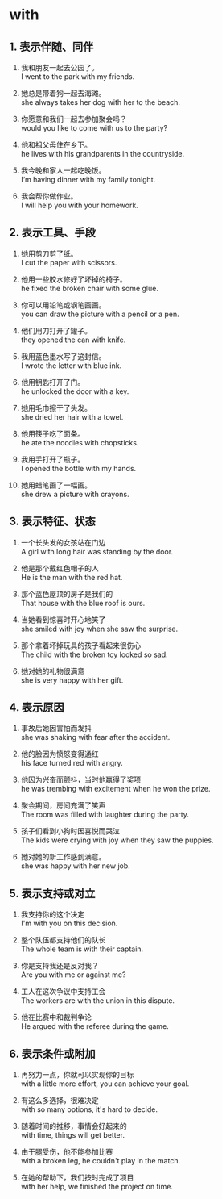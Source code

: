 # with

## 1. 表示伴随、同伴

1. 我和朋友一起去公园了。  
I went to the park with my friends.

2. 她总是带着狗一起去海滩。  
she always takes her dog with her to the beach.

3. 你愿意和我们一起去参加聚会吗？   
would you like to come with us to the party?

4. 他和祖父母住在乡下。   
he lives with his grandparents in the countryside.

5. 我今晚和家人一起吃晚饭。   
I‘m having dinner with my family tonight.

6. 我会帮你做作业。  
I will help you with your homework.





## 2. 表示工具、手段

1. 她用剪刀剪了纸。  
I cut the paper with scissors.

2. 他用一些胶水修好了坏掉的椅子。  
he fixed the broken chair with some glue.

3. 你可以用铅笔或钢笔画画。  
you can draw the picture with a pencil or a pen.

4. 他们用刀打开了罐子。  
they opened the can with knife.

5. 我用蓝色墨水写了这封信。  
I wrote the letter with blue ink.

6. 他用钥匙打开了门。   
he unlocked the door with a key.

7. 她用毛巾擦干了头发。  
she dried her hair with a towel.
 
8. 他用筷子吃了面条。  
he ate the noodles with chopsticks.

9. 我用手打开了瓶子。  
I opened the bottle with my hands.

10. 她用蜡笔画了一幅画。  
she drew a picture with crayons.




## 3. 表示特征、状态

1. 一个长头发的女孩站在门边  
A girl with long hair was standing by the door.

2. 他是那个戴红色帽子的人  
He is the man with the red hat.

3. 那个蓝色屋顶的房子是我们的  
That house with the blue roof is ours.

4. 当她看到惊喜时开心地笑了  
she smiled with joy when she saw the surprise.

5. 那个拿着坏掉玩具的孩子看起来很伤心   
The child with the broken toy looked so sad.

6. 她对她的礼物很满意  
she is very happy with her gift.





## 4. 表示原因

1. 事故后她因害怕而发抖  
she was shaking with fear after the accident.

2. 他的脸因为愤怒变得通红  
his face turned red with angry.

3. 他因为兴奋而颤抖，当时他赢得了奖项  
he was trembing with excitement when he won the prize.

4. 聚会期间，房间充满了笑声  
The room was filled with laughter during the party.

5. 孩子们看到小狗时因喜悦而哭泣  
The kids were crying with joy when they saw the puppies.

6. 她对她的新工作感到满意。     
she was happy with her new job.





## 5. 表示支持或对立

1. 我支持你的这个决定  
I'm with you on this decision.

2. 整个队伍都支持他们的队长  
The whole team is with their captain.

3. 你是支持我还是反对我？  
Are you with me or against me?

4. 工人在这次争议中支持工会  
The workers are with the union in this dispute.

5. 他在比赛中和裁判争论  
He argued with the referee during the game.




## 6. 表示条件或附加

1. 再努力一点，你就可以实现你的目标  
with a little more effort, you can achieve your goal.

2. 有这么多选择，很难决定  
with so many options, it's hard to decide.

3. 随着时间的推移，事情会好起来的  
with time, things will get better.
 
4. 由于腿受伤，他不能参加比赛  
with a broken leg, he couldn't play in the match.

5. 在她的帮助下，我们按时完成了项目  
with her help, we finished the project on time.




